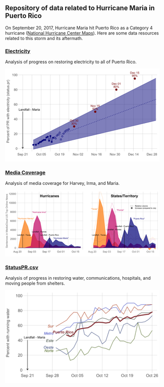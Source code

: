 ## Repository of data related to Hurricane Maria in Puerto Rico

On September 20, 2017, Hurricane Maria hit Puerto Rico as a Category 4 hurricane ([National Hurricane Center Maps](http://www.nhc.noaa.gov/archive/2017/MARIA_graphics.php)). Here are some data resources related to this storm and its aftermath.

### [Electricity](Electricity.md)
Analysis of progress on restoring electricity to all of Puerto Rico.

<img alt="Electricity Puerto Rico" src="figs/Electricity.png" width="500" />

### [Media Coverage](MediaAnalysis.md)
Analysis of media coverage for Harvey, Irma, and Maria.

<img alt="MediaCloud US Top Online News" src="figs/MediaCloud.png" width="500" />

### [StatusPR.csv](StatusPR.md)
Analysis of progress in restoring water, communications, hospitals, and moving people from shelters.

<img alt="Water in Puerto Rico" src="figs/Water.png" width="500" />

